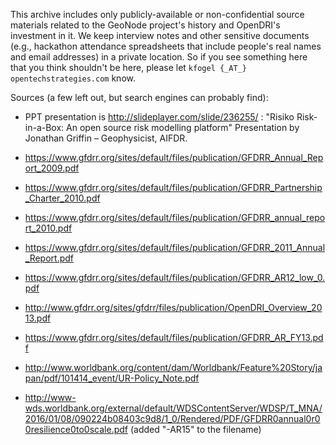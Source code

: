 This archive includes only publicly-available or non-confidential
source materials related to the GeoNode project's history and
OpenDRI's investment in it.  We keep interview notes and other
sensitive documents (e.g., hackathon attendance spreadsheets that
include people's real names and email addresses) in a private
location.  So if you see something here that you think shouldn't be
here, please let `kfogel {_AT_} opentechstrategies.com` know.

Sources (a few left out, but search engines can probably find):

* PPT presentation is http://slideplayer.com/slide/236255/ :
  "Risiko Risk-in-a-Box: An open source risk modelling platform"
  Presentation by Jonathan Griffin – Geophysicist, AIFDR.

* https://www.gfdrr.org/sites/default/files/publication/GFDRR_Annual_Report_2009.pdf

* https://www.gfdrr.org/sites/default/files/publication/GFDRR_Partnership_Charter_2010.pdf

* https://www.gfdrr.org/sites/default/files/publication/GFDRR_annual_report_2010.pdf

* https://www.gfdrr.org/sites/default/files/publication/GFDRR_2011_Annual_Report.pdf

* https://www.gfdrr.org/sites/default/files/publication/GFDRR_AR12_low_0.pdf

* http://www.gfdrr.org/sites/gfdrr/files/publication/OpenDRI_Overview_2013.pdf

* https://www.gfdrr.org/sites/default/files/publication/GFDRR_AR_FY13.pdf

* http://www.worldbank.org/content/dam/Worldbank/Feature%20Story/japan/pdf/101414_event/UR-Policy_Note.pdf

* http://www-wds.worldbank.org/external/default/WDSContentServer/WDSP/T_MNA/2016/01/08/090224b08403c9d8/1_0/Rendered/PDF/GFDRR0annual0r00resilience0to0scale.pdf (added "-AR15" to the filename)
